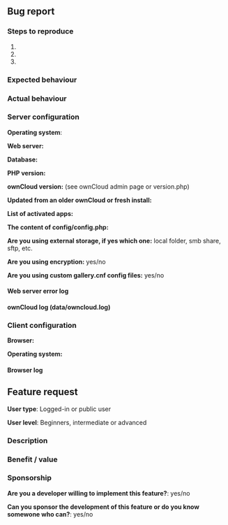 <!--
Thank you for taking the time to report an issue you've experienced using ownCloud Gallery
or to submit a feature request.

To make it easier for us to help you, please fill in as much information as possible in
one of the forms below.
 
Please choose between the "Bug report" and the "Feature request" form and delete the content of the other one
-->

## Bug report

### Steps to reproduce

1.
1.
1.

### Expected behaviour
<!--
Tell us what should happen
Tip: You can leave alone text surrounded by these special markers such as this one, they're invisible
-->

### Actual behaviour
<!--
Tell us what happens instead
-->


### Server configuration

**Operating system**:

**Web server:**

**Database:**

**PHP version:**

**ownCloud version:** (see ownCloud admin page or version.php)

**Updated from an older ownCloud or fresh install:**

**List of activated apps:**
<!--
If you have access to your command line run e.g.:
# sudo -u www-data php occ app:list`
from within your ownCloud installation folder*
-->
 
**The content of config/config.php:**
<!--
If you have access to your command line run e.g.:
# sudo -u www-data php occ config:list system`
from within your ownCloud installation folder

or 

Insert your config.php content here
(Without the database password, passwordsalt and secret)
-->

**Are you using external storage, if yes which one:** local folder, smb share, sftp, etc.

**Are you using encryption:** yes/no

**Are you using custom gallery.cnf config files:** yes/no

#### Web server error log
<!--
Insert your webserver log here
-->

#### ownCloud log (data/owncloud.log)
<!--
Insert your ownCloud log here
-->

### Client configuration

**Browser:**

**Operating system:**

#### Browser log
<!--
Insert your browser log here, this could for example include:

a) The javascript console log
b) The network log 
c) ...
-->
 
## Feature request

**User type**: Logged-in or public user

**User level**: Beginners, intermediate or advanced

### Description
<!--
Please try to give as much information as you can about your request
-->

### Benefit / value
<!--
Please explain how it could benefit users of the app, other apps or 3rd party services
-->

### Sponsorship
<!--
This greatly accelerates the delivery of a feature
-->
 
**Are you a developer willing to implement this feature?**: yes/no

**Can you sponsor the development of this feature or do you know somewone who can?**: yes/no
